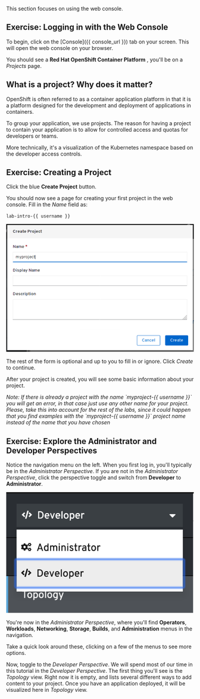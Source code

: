This section focuses on using the web console.

## Exercise: Logging in with the Web Console
To begin, click on the [Console]({{ console_url }}) tab on your screen. This will open the web console on your browser.

You should see a **Red Hat OpenShift Container Platform** , you'll be on a *Projects* page.

## What is a project? Why does it matter?

OpenShift is often referred to as a container application platform in that it is a platform designed for the development and deployment of applications in containers.

To group your application, we use projects. The reason for having a project to contain your application is to allow for controlled access and quotas for developers or teams.

More technically, it's a visualization of the Kubernetes namespace based on the developer access controls.

## Exercise: Creating a Project

Click the blue **Create Project** button.

You should now see a page for creating your first project in the web console. Fill in the _Name_ field as:
```copy
lab-intro-{{ username }}
```

![Create Project](../../assets/introduction/getting-started-42/2create-project.png)

The rest of the form is optional and up to you to fill in or ignore. Click *Create* to continue.

After your project is created, you will see some basic information about your project.

<em>
Note: If there is already a project with the name `myproject-{{ username }}` you will get an error, in that case just use any other name for your project. Please, take this into account for the rest of the labs, since it could happen that you find examples with the `myproject-{{ username }}` project name instead of the name that you have chosen
</em>


## Exercise: Explore the Administrator and Developer Perspectives

Notice the navigation menu on the left. When you first log in, you'll typically be in the *Administrator Perspective*. If you are not in the *Administrator Perspective*, click the perspective toggle and switch from **Developer** to **Administrator**.

![Perspective Toggle](../../assets/introduction/getting-started-42/2perspective.png)

You're now in the *Administrator Perspective*, where you'll find **Operators**, **Workloads**, **Networking**, **Storage**, **Builds**, and **Administration** menus in the navigation.

Take a quick look around these, clicking on a few of the menus to see more options.

Now, toggle to the *Developer Perspective*. We will spend most of our time in this tutorial in the *Developer Perspective*. The first thing you'll see is the *Topology* view. Right now it is empty, and lists several different ways to add content to your project. Once you have an application deployed, it will be visualized here in *Topology* view.
